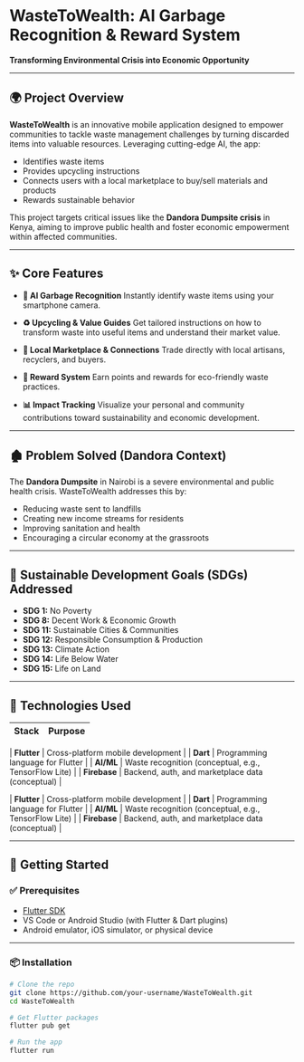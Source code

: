 # WasteToWealth: AI Garbage Recognition & Reward System

**Transforming Environmental Crisis into Economic Opportunity**

---

## 🌍 Project Overview

**WasteToWealth** is an innovative mobile application designed to empower communities to tackle waste management challenges by turning discarded items into valuable resources. Leveraging cutting-edge AI, the app:

- Identifies waste items
- Provides upcycling instructions
- Connects users with a local marketplace to buy/sell materials and products
- Rewards sustainable behavior

This project targets critical issues like the **Dandora Dumpsite crisis** in Kenya, aiming to improve public health and foster economic empowerment within affected communities.

---

## ✨ Core Features

- **🧠 AI Garbage Recognition** Instantly identify waste items using your smartphone camera.

- **♻️ Upcycling & Value Guides** Get tailored instructions on how to transform waste into useful items and understand their market value.

- **🛒 Local Marketplace & Connections** Trade directly with local artisans, recyclers, and buyers.

- **🎁 Reward System** Earn points and rewards for eco-friendly waste practices.

- **📊 Impact Tracking** Visualize your personal and community contributions toward sustainability and economic development.

---

## 🏚️ Problem Solved (Dandora Context)

The **Dandora Dumpsite** in Nairobi is a severe environmental and public health crisis. WasteToWealth addresses this by:

- Reducing waste sent to landfills  
- Creating new income streams for residents  
- Improving sanitation and health  
- Encouraging a circular economy at the grassroots

---

## 🌱 Sustainable Development Goals (SDGs) Addressed

- **SDG 1:** No Poverty  
- **SDG 8:** Decent Work & Economic Growth  
- **SDG 11:** Sustainable Cities & Communities  
- **SDG 12:** Responsible Consumption & Production  
- **SDG 13:** Climate Action  
- **SDG 14:** Life Below Water  
- **SDG 15:** Life on Land  

---

## 🧰 Technologies Used

| Stack         | Purpose                                  |
|---------------|------------------------------------------|

| **Flutter**   | Cross-platform mobile development        |
| **Dart**      | Programming language for Flutter         |
| **AI/ML**     | Waste recognition (conceptual, e.g., TensorFlow Lite) |
| **Firebase**  | Backend, auth, and marketplace data (conceptual) |

| **Flutter** | Cross-platform mobile development        |
| **Dart** | Programming language for Flutter         |
| **AI/ML** | Waste recognition (conceptual, e.g., TensorFlow Lite) |
| **Firebase** | Backend, auth, and marketplace data (conceptual) |


---

## 🚀 Getting Started

### ✅ Prerequisites

- [Flutter SDK](https://docs.flutter.dev/get-started/install)
- VS Code or Android Studio (with Flutter & Dart plugins)
- Android emulator, iOS simulator, or physical device

---

### 📦 Installation

```bash
# Clone the repo
git clone https://github.com/your-username/WasteToWealth.git
cd WasteToWealth

# Get Flutter packages
flutter pub get

# Run the app
flutter run
